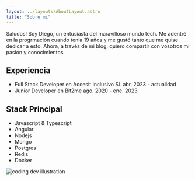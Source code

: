 ```yaml
---
layout: ../layouts/AboutLayout.astro
title: "Sobre mi"
---
```


Saludos! Soy Diego, un entusiasta del maravilloso mundo tech. Me adentré en la progrmación cuando tenia 19 años y me gustó tanto que me quise dedicar a esto. Ahora, a través de mi blog, quiero compartir con vosotros mi pasión y conocimientos.

## Experiencia

- Full Stack Developer en Accesit Inclusivo SL abr. 2023 - actualidad
- Junior Developer en Bit2me ago. 2020 - ene. 2023

## Stack Principal
- Javascript & Typescript
- Angular
- Nodejs
- Mongo
- Postgres
- Redis
- Docker

<div>
  <img src="/assets/dev.svg" class="sm:w-1/2 mx-auto" alt="coding dev illustration">
</div>
